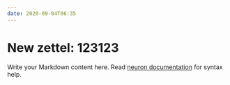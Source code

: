 ```yaml
---
date: 2020-09-04T06:35
---
```


# New zettel: 123123

Write your Markdown content here. Read [neuron documentation](https://neuron.zettel.page/2011404.html) for syntax help.


